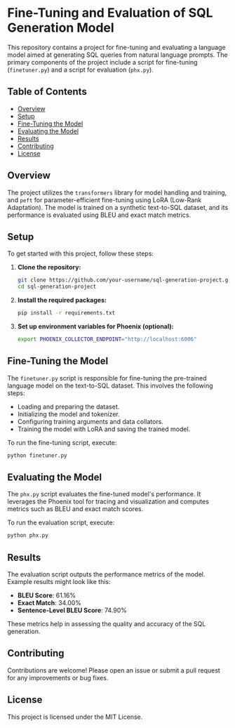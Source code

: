 # Fine-Tuning and Evaluation of SQL Generation Model

This repository contains a project for fine-tuning and evaluating a language model aimed at generating SQL queries from natural language prompts. The primary components of the project include a script for fine-tuning (`finetuner.py`) and a script for evaluation (`phx.py`).

## Table of Contents

- [Overview](#overview)
- [Setup](#setup)
- [Fine-Tuning the Model](#fine-tuning-the-model)
- [Evaluating the Model](#evaluating-the-model)
- [Results](#results)
- [Contributing](#contributing)
- [License](#license)

## Overview

The project utilizes the `transformers` library for model handling and training, and `peft` for parameter-efficient fine-tuning using LoRA (Low-Rank Adaptation). The model is trained on a synthetic text-to-SQL dataset, and its performance is evaluated using BLEU and exact match metrics.

## Setup

To get started with this project, follow these steps:

1. **Clone the repository:**
   ```bash
   git clone https://github.com/your-username/sql-generation-project.git
   cd sql-generation-project
   ```

2. **Install the required packages:**
   ```bash
   pip install -r requirements.txt
   ```

3. **Set up environment variables for Phoenix (optional):**
   ```bash
   export PHOENIX_COLLECTOR_ENDPOINT="http://localhost:6006"
   ```

## Fine-Tuning the Model

The `finetuner.py` script is responsible for fine-tuning the pre-trained language model on the text-to-SQL dataset. This involves the following steps:

- Loading and preparing the dataset.
- Initializing the model and tokenizer.
- Configuring training arguments and data collators.
- Training the model with LoRA and saving the trained model.

To run the fine-tuning script, execute:
```bash
python finetuner.py
```

## Evaluating the Model

The `phx.py` script evaluates the fine-tuned model's performance. It leverages the Phoenix tool for tracing and visualization and computes metrics such as BLEU and exact match scores.

To run the evaluation script, execute:
```bash
python phx.py
```

## Results

The evaluation script outputs the performance metrics of the model. Example results might look like this:

- **BLEU Score**: 61.16%
- **Exact Match**: 34.00%
- **Sentence-Level BLEU Score**: 74.90%

These metrics help in assessing the quality and accuracy of the SQL generation.

## Contributing

Contributions are welcome! Please open an issue or submit a pull request for any improvements or bug fixes.

## License

This project is licensed under the MIT License.
